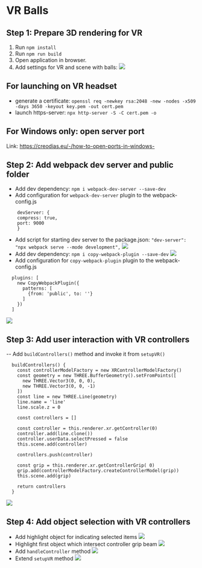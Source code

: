 # VR Balls

## Step 1: Prepare 3D rendering for VR
1. Run `npm install`
2. Run `npm run build`
3. Open application in browser.
4. Add settings for VR and scene with balls: ![](docs/step1.png)

## For launching on VR headset
- generate a certificate: `openssl req -newkey rsa:2048 -new -nodes -x509 -days 3650 -keyout key.pem -out cert.pem`
- launch https-server: `npx http-server -S -C cert.pem -o`

## For Windows only: open server port
Link: https://creodias.eu/-/how-to-open-ports-in-windows-


## Step 2: Add webpack dev server and public folder

- Add dev dependency: `npm i webpack-dev-server --save-dev`
- Add configuration for `webpack-dev-server` plugin to the webpack-config.js
```
    devServer: {
    compress: true,
    port: 9000
    }
```
- Add script for starting dev server to the package.json: `"dev-server": "npx webpack serve --mode development",`
  ![](docs/step2-1.png)
- Add dev dependency: `npm i copy-webpack-plugin --save-dev`
  ![](docs/step2-2.png)
- Add configuration for `copy-webpack-plugin` plugin to the webpack-config.js
```
  plugins: [
    new CopyWebpackPlugin({
      patterns: [
        {from: 'public', to: ''}
      ]
    })
  ]
```

![](docs/step2-3.png)

## Step 3: Add user interaction with VR controllers

-- Add `buildControllers()` method and invoke it from `setupVR()`
```
  buildControllers() {
    const controllerModelFactory = new XRControllerModelFactory()
    const geometry = new THREE.BufferGeometry().setFromPoints([
      new THREE.Vector3(0, 0, 0),
      new THREE.Vector3(0, 0, -1)
    ])
    const line = new THREE.Line(geometry)
    line.name = 'line'
    line.scale.z = 0

    const controllers = []

    const controller = this.renderer.xr.getController(0)
    controller.add(line.clone())
    controller.userData.selectPressed = false
    this.scene.add(controller)

    controllers.push(controller)

    const grip = this.renderer.xr.getControllerGrip( 0)
    grip.add(controllerModelFactory.createControllerModel(grip))
    this.scene.add(grip)

    return controllers
  }
```
![](docs/step3-1.png)

## Step 4: Add object selection with VR controllers

- Add highlight object for indicating selected items
  ![](docs/step4-1.png)
- Highlight first object which intersect controller grip beam
  ![](docs/step4-2.png)
- Add `handleController` method
  ![](docs/step4-3.png)
- Extend `setupVR` method
  ![](docs/step4-4.png)